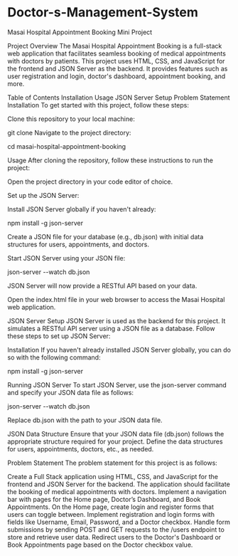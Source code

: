 # Doctor-s-Management-System
Masai Hospital Appointment Booking Mini Project

Project Overview
The Masai Hospital Appointment Booking is a full-stack web application that facilitates seamless booking of medical appointments with doctors by patients. This project uses HTML, CSS, and JavaScript for the frontend and JSON Server as the backend. It provides features such as user registration and login, doctor's dashboard, appointment booking, and more.

Table of Contents
Installation
Usage
JSON Server Setup
Problem Statement
Installation
To get started with this project, follow these steps:

Clone this repository to your local machine:

git clone <repository-url>
Navigate to the project directory:

cd masai-hospital-appointment-booking

Usage
After cloning the repository, follow these instructions to run the project:

Open the project directory in your code editor of choice.

Set up the JSON Server:

Install JSON Server globally if you haven't already:

npm install -g json-server

Create a JSON file for your database (e.g., db.json) with initial data structures for users, appointments, and doctors.

Start JSON Server using your JSON file:

json-server --watch db.json

JSON Server will now provide a RESTful API based on your data.

Open the index.html file in your web browser to access the Masai Hospital web application.

JSON Server Setup
JSON Server is used as the backend for this project. It simulates a RESTful API server using a JSON file as a database. Follow these steps to set up JSON Server:

Installation
If you haven't already installed JSON Server globally, you can do so with the following command:

npm install -g json-server

Running JSON Server
To start JSON Server, use the json-server command and specify your JSON data file as follows:

json-server --watch db.json

Replace db.json with the path to your JSON data file.

JSON Data Structure
Ensure that your JSON data file (db.json) follows the appropriate structure required for your project. Define the data structures for users, appointments, doctors, etc., as needed.

Problem Statement
The problem statement for this project is as follows:

Create a Full Stack application using HTML, CSS, and JavaScript for the frontend and JSON Server for the backend.
The application should facilitate the booking of medical appointments with doctors.
Implement a navigation bar with pages for the Home page, Doctor’s Dashboard, and Book Appointments.
On the Home page, create login and register forms that users can toggle between.
Implement registration and login forms with fields like Username, Email, Password, and a Doctor checkbox.
Handle form submissions by sending POST and GET requests to the /users endpoint to store and retrieve user data.
Redirect users to the Doctor's Dashboard or Book Appointments page based on the Doctor checkbox value.
